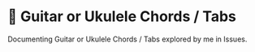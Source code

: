 # 🎸 Guitar or Ukulele Chords / Tabs

Documenting Guitar or Ukulele Chords / Tabs explored by me in Issues.
